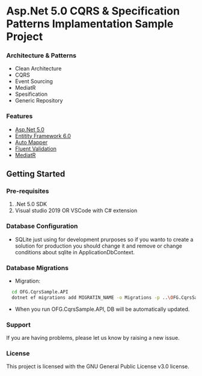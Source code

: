 # Asp.Net 5.0 CQRS & Specification Patterns Implamentation Sample Project
### Architecture & Patterns

- Clean Architecture
- CQRS
- Event Sourcing
- MediatR
- Spesification
- Generic Repository

### Features

- [Asp.Net 5.0](http://www.dot.net "Asp.Net 5.0")
- [Entitity Framework 6.0](https://docs.efproject.net/en/latest/ "Entitity Framework 6.0")
- [Auto Mapper](https://automapper.org/ "Auto Mapper")
- [Fluent Validation](https://fluentvalidation.net/ "Fluent Validation")
- [MediatR](https://github.com/jbogard/MediatR/ "MediatR")

## Getting Started
### Pre-requisites
1. .Net 5.0 SDK
2. Visual studio 2019 OR VSCode with C# extension

### Database Configuration
- SQLite just using for development prurposes so if you wanto to create a solution for production you should change it and remove or change conditions about sqlite in ApplicationDbContext.

### Database Migrations
- Migration:
```sh
  cd OFG.CqrsSample.API
  dotnet ef migrations add MIGRATIN_NAME -o Migrations -p ..\OFG.CqrsSample.Infrastructure -c ApplicationDbContext
```
- When you run OFG.CqrsSample.API, DB will be automatically updated.

### Support
If you are having problems, please let us know by raising a new issue.

### License
This project is licensed with the GNU General Public License v3.0 license.

